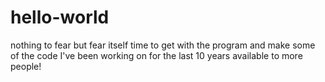 # hello-world
nothing to fear but fear itself
time to get with the program and make some of the code I've been working on for the last 10 years available to more people!
